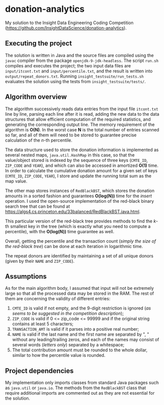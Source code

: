 # donation-analytics
My solution to the Insight Data Engineering Coding Competition (https://github.com/InsightDataScience/donation-analytics).

## Executing the project
The solution is written in Java and the source files are compiled using the `javac` compiler from the package `openjdk-9-jdk-headless`.
The script `run.sh` compiles and executes the project; the two input data files are `input/itcont.txt` and `input/percentile.txt`, and the result is written into `output/repeat_donors.txt`. Running `insight_testsuite/run_tests.sh` evaluates the solution using the tests from `insight_testsuite/tests/`.

## Algorithm overview
The algorithm successively reads data entries from the input file `itcont.txt` line by line, parsing each line after it is read, adding the new data to the data structures that allow efficient computation of the required statistics, and generating the corresponding output line. The memory requirement of the algorithm is **O(N)**. In the worst case **N** is the total number of entries scanned so far, and all of them will need to be stored to guarantee precise calculation of the *n*-th percentile.

The data structure used to store the donation information is implemented as several nested maps, `java.util.HashMap` in this case, so that the value/object stored is indexed by the sequence of three keys (`CMTE_ID`, `ZIP_CODE` and `YEAR`), and which can also be accessed in amortized **O(1)** time.
In order to calculate the cumulative donation amount for a given set of keys (`CMTE_ID`, `ZIP_CODE`, `YEAR`), I store and update the running total sum as the map value.


The other map stores instances of `RedBlackBST`, which stores the donation amounts in a sorted fashion and guarantees **O(log(N))** time for the *insert* operation.
I used the open-source implementation of the red-black binary search tree that can be found at https://algs4.cs.princeton.edu/33balanced/RedBlackBST.java.html.

This particular version of the red-black tree provides methods to find the *k*-th smallest key in the tree (which is exactly what you need to compute a percentile), with the **O(log(N))** time guarantee as well.

Overall, getting the percentile and the transaction count (*simply the size of the red-black tree*) can be done at each iteration in logarithmic time.

The repeat donors are identified by maintaining a set of all unique donors (given by their `NAME` and `ZIP_CODE`).


## Assumptions
As for the main algorithm body, I assumed that input will not be extremely large so that all the processed data may be stored in the RAM.
The rest of them are concerning the validity of different entries:

1. `CMTE_ID` is valid if not empty, and the 9-digit restriction is ignored (*as seems to be suggested in the competition description*);
2. `ZIP_CODE` is valid if 0 <= zip_code <= 99999 and if the original string contains at least 5 characters;
3. `TRANSACTION_AMT` is valid if it parses into a positive real number;
4. `NAME` is valid if the last name and the first name are separated by ", " without any leading/trailing zeros, and each of the names may consist of several words (*letters only*) separated by a whitespace;
5. The total contribution amount must be rounded to the whole dollar, similar to how the percentile value is rounded.


## Project dependencies
My implementation only imports classes from standard Java packages such as `java.util` or `java.io`. The methods from the `RedBlackBST` class that require additional imports are commented out as they are not essential for the solution.
